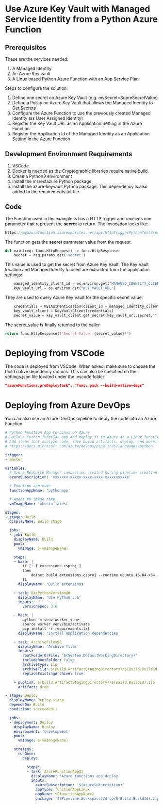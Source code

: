 # Use Azure Key Vault with Managed Service Identity from a Python Azure Function

## Prerequisites

These are the services needed:
1. A Managed Identity
1. An Azure Key vault
1. A Linux based Python Azure Function with an App Service Plan

Steps to configure the solution:
1. Define one secret on Azure Key Vault (e.g. mySecret=SupreSecretValue)
1. Define a Policy on Azure Key Vault that allows the Managed Identity to Get Secrets
1. Configure the Azure Function to use the previously created Managed Identity (as User Assigned Identity)
1. Register the Key Vault URL as an Application Setting in the Azure Function
1. Register the Application Id of the Managed Identity as an Application Setting in the Azure Function

## Development Environment Requirements
1. VSCode
1. Docker is needed as the Cryptographic libraries require native build.
1. Creae a Python3 environment
1. Install the msrestazure Python package
1. Install the azure-keyvault Python package. This dependency is also added to the requirements.txt file

## Code

The Function used in ths example is has a HTTP trigger and receives one parameter that represent the **secret** to return. The invocation looks like:
```javascript
https://myazurefunction.azurewebsites.net/api/HttpTriggerPythonTest?secret=mySecret
```
The function gets the **secret** parameter value from the request. 
```python
def main(req: func.HttpRequest) -> func.HttpResponse:
    secret = req.params.get('secret')
```
This value is used to get the secret from Azure Key Vault. The Key Vault location and Managed Idenity to used are extracted from the applicaiton settings:
```python
    managed_identity_client_id = os.environ.get("MANAGED_IDENTITY_CLIENT_ID")
    key_vault_url = os.environ.get("KEY_VAULT_URL")
```
They are used to query Azure Key Vault for the specific secret value:
```python
    credentials = MSIAuthentication(client_id = managed_identity_client_id)
    key_vault_client = KeyVaultClient(credentials)   
    secret_value = key_vault_client.get_secret(key_vault_url,secret,"")
```
The secret_value is finally returned to the caller
```python
return func.HttpResponse(f"Secret Value: {secret_value}!")
```

# Deploying from VSCode
The code is deployed from VSCode. When asked, make sure to choose the build native depndency options. This can also be specified on the settings.json file located under the .vscode folder
```json
"azureFunctions.preDeployTask": "func: pack --build-native-deps"
```

# Deploying from Azure DevOps
You can also use an Azure DevOps pipeline to deply the code into an Azure Function:
```yaml
# Python Function App to Linux on Azure
# Build a Python function app and deploy it to Azure as a Linux function app.
# Add steps that analyze code, save build artifacts, deploy, and more:
# https://docs.microsoft.com/azure/devops/pipelines/languages/python

trigger:
- master

variables:
  # Azure Resource Manager connection created during pipeline creation
  azureSubscription: 'xxxxxxx-xxxxx-xxxx-xxxx-xxxxxxxxxxx'

  # Function app name
  functionAppName: 'pythonapp'

  # Agent VM image name
  vmImageName: 'ubuntu-latest'

stages:
- stage: Build
  displayName: Build stage

  jobs:
  - job: Build
    displayName: Build
    pool:
      vmImage: $(vmImageName)

    steps:
    - bash: |
        if [ -f extensions.csproj ]
        then
            dotnet build extensions.csproj --runtime ubuntu.16.04-x64 --output ./bin
        fi
      displayName: 'Build extensions'

    - task: UsePythonVersion@0
      displayName: 'Use Python 3.6'
      inputs:
        versionSpec: 3.6

    - bash: |
        python -m venv worker_venv
        source worker_venv/bin/activate
        pip install -r requirements.txt
      displayName: 'Install application dependencies'

    - task: ArchiveFiles@2
      displayName: 'Archive files'
      inputs:
        rootFolderOrFile: '$(System.DefaultWorkingDirectory)'
        includeRootFolder: false
        archiveType: zip
        archiveFile: $(Build.ArtifactStagingDirectory)/$(Build.BuildId).zip
        replaceExistingArchive: true

    - publish: $(Build.ArtifactStagingDirectory)/$(Build.BuildId).zip
      artifact: drop

- stage: Deploy
  displayName: Deploy stage
  dependsOn: Build
  condition: succeeded()

  jobs:
  - deployment: Deploy
    displayName: Deploy
    environment: 'development'
    pool:
      vmImage: $(vmImageName)

    strategy:
      runOnce:
        deploy:

          steps:
          - task: AzureFunctionApp@1
            displayName: 'Azure functions app deploy'
            inputs:
              azureSubscription: '$(azureSubscription)'
              appType: functionAppLinux
              appName: $(functionAppName)
              package: '$(Pipeline.Workspace)/drop/$(Build.BuildId).zip'
```
